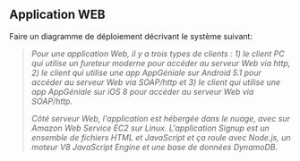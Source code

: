 ## Application WEB

Faire un diagramme de déploiement décrivant le système suivant:

> *Pour une application Web, il y a trois types de clients : 1) le
> client PC qui utilise un fureteur moderne pour accéder au serveur Web
> via http, 2) le client qui utilise une app AppGéniale sur Android 5.1
> pour accéder au serveur Web via SOAP/http et 3) le client qui utilise
> une app AppGéniale sur iOS 8 pour accéder au serveur Web via
> SOAP/http.*
>
> *Côté serveur Web, l'application est hébergée dans le nuage, avec sur
> Amazon Web Service EC2 sur Linux. L'application Signup est un ensemble
> de fichiers HTML et JavaScript et ça roule avec Node.js, un moteur V8
> JavaScript Engine et une base de données DynamoDB.*

